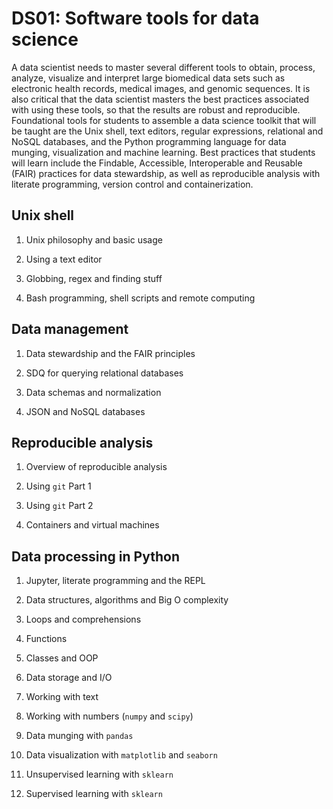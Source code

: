 # DS01: Software tools for data science

A data scientist needs to master several different tools to obtain, process, analyze, visualize and interpret large biomedical data sets such as electronic health records, medical images, and genomic sequences. It is also critical that the data scientist masters the best practices associated with using these tools, so that the results are robust and reproducible. Foundational tools for students to assemble a data science toolkit that will be taught are the Unix shell, text editors, regular expressions, relational and NoSQL databases, and the Python programming language for data munging, visualization and machine learning. Best practices that students will learn include the Findable, Accessible, Interoperable and Reusable (FAIR) practices for data stewardship, as well as reproducible analysis with literate programming, version control and containerization.


## Unix shell

1. Unix philosophy and basic usage

2. Using a text editor

3. Globbing, regex and finding stuff

4. Bash programming, shell scripts and remote computing

## Data management

1. Data stewardship and the FAIR principles

2. SDQ for querying relational databases

3. Data schemas and normalization

4. JSON and NoSQL databases

## Reproducible analysis

1. Overview of reproducible analysis  

2. Using `git` Part 1

3. Using `git` Part 2

4. Containers and virtual machines

## Data processing in Python

1. Jupyter, literate programming and the REPL

2. Data structures, algorithms and Big O complexity

3. Loops and comprehensions

4. Functions

5. Classes and OOP

6. Data storage and I/O

7. Working with text

8. Working with numbers (`numpy` and `scipy`)

9. Data munging with `pandas`

10. Data visualization with `matplotlib` and `seaborn`

11. Unsupervised learning with `sklearn`

12. Supervised learning with `sklearn`
